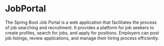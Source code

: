 # JobPortal
The Spring Boot Job Portal is a web application that facilitates the process of job searching and recruitment. It provides a platform for job seekers to create profiles, search for jobs, and apply for positions. Employers can post job listings, review applications, and manage their hiring process efficiently.
